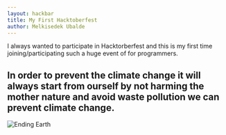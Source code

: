 ```yaml
---
layout: hackbar
title: My First Hacktoberfest
author: Melkisedek Ubalde
---
```


I always wanted to participate in Hacktorberfest and this is my first time joining/participating such a huge event of for programmers.

## In order to prevent the climate change it will always start from ourself by not harming the mother nature and avoid waste pollution we can prevent climate change.

![Ending Earth]({{site.baseurl}}/assets/images/melkisedek_ubalde.jpg)